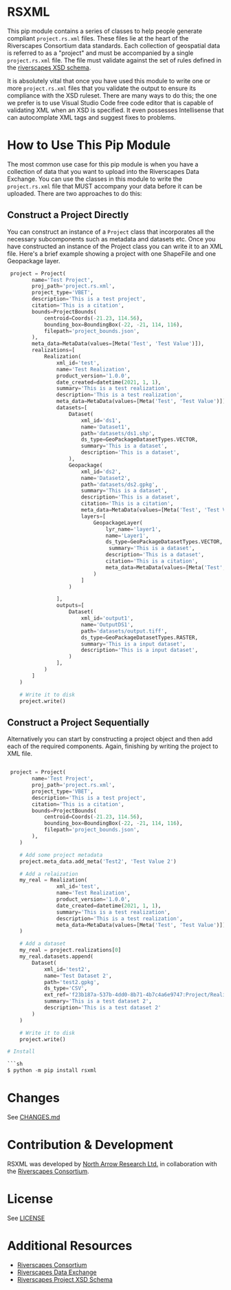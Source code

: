 # RSXML

This pip module contains a series of classes to help people generate compliant `project.rs.xml` files. These files lie at the heart of the Riverscapes Consortium data standards. Each collection of geospatial data is referred to as a "project" and must be accompanied by a single `project.rs.xml` file. The file must validate against the set of rules defined in the [riverscapes XSD schema](https://github.com/Riverscapes/RiverscapesXML/blob/master/Projects/XSD/V2/RiverscapesProject.xsd).

It is absolutely vital that once you have used this module to write one or more `project.rs.xml` files that you validate the output to ensure its compliance with the XSD ruleset. There are many ways to do this; the one we prefer is to use Visual Studio Code free code editor that is capable of validating XML when an XSD is specified. It even possesses Intellisense that can autocomplate XML tags and suggest fixes to problems.

# How to Use This Pip Module

The most common use case for this pip module is when you have a collection of data that you want to upload into the Riverscapes Data Exchange. You can use the classes in this module to write the `project.rs.xml`  file that MUST accompany your data before it can be uploaded. There are two approaches to do this:

## Construct a Project Directly

You can construct an instance of a `Project` class that incorporates all the necessary subcomponents such as metadata and datasets etc. Once you have constructed an instance of the Project class you can write it to an XML file. Here's a brief example showing a project with one ShapeFile and one Geopackage layer.


```python
 project = Project(
        name='Test Project',
        proj_path='project.rs.xml',
        project_type='VBET',
        description='This is a test project',
        citation='This is a citation',
        bounds=ProjectBounds(
            centroid=Coords(-21.23, 114.56),
            bounding_box=BoundingBox(-22, -21, 114, 116),
            filepath='project_bounds.json',
        ),
        meta_data=MetaData(values=[Meta('Test', 'Test Value')]),
        realizations=[
            Realization(
                xml_id='test',
                name='Test Realization',
                product_version='1.0.0',
                date_created=datetime(2021, 1, 1),
                summary='This is a test realization',
                description='This is a test realization',
                meta_data=MetaData(values=[Meta('Test', 'Test Value')]),
                datasets=[
                    Dataset(
                        xml_id='ds1',
                        name='Dataset1',
                        path='datasets/ds1.shp',
                        ds_type=GeoPackageDatasetTypes.VECTOR,
                        summary='This is a dataset',
                        description='This is a dataset',
                    ),
                    Geopackage(
                        xml_id='ds2',
                        name='Dataset2',
                        path='datasets/ds2.gpkg',
                        summary='This is a dataset',
                        description='This is a dataset',
                        citation='This is a citation',
                        meta_data=MetaData(values=[Meta('Test', 'Test Value')]),
                        layers=[
                            GeopackageLayer(
                                lyr_name='layer1',
                                name='Layer1',
                                ds_type=GeoPackageDatasetTypes.VECTOR,
                                 summary='This is a dataset',
                                description='This is a dataset',
                                citation='This is a citation',
                                meta_data=MetaData(values=[Meta('Test', 'Test Value')])
                            )
                        ]
                    )

                ],
                outputs=[
                    Dataset(
                        xml_id='output1',
                        name='OutputDS1',
                        path='datasets/output.tiff',
                        ds_type=GeoPackageDatasetTypes.RASTER,
                        summary='This is a input dataset',
                        description='This is a input dataset',
                    )
                ],
            )
        ]
    )

    # Write it to disk
    project.write()
```

## Construct a Project Sequentially

Alternatively you can start by constructing a project object and then add each of the required components. Again, finishing by writing the project to XML file.

```python

 project = Project(
        name='Test Project',
        proj_path='project.rs.xml',
        project_type='VBET',
        description='This is a test project',
        citation='This is a citation',
        bounds=ProjectBounds(
            centroid=Coords(-21.23, 114.56),
            bounding_box=BoundingBox(-22, -21, 114, 116),
            filepath='project_bounds.json',
        ),
    )

    # Add some project metadata
    project.meta_data.add_meta('Test2', 'Test Value 2')

    # Add a relaization
    my_real = Realization(
                xml_id='test',
                name='Test Realization',
                product_version='1.0.0',
                date_created=datetime(2021, 1, 1),
                summary='This is a test realization',
                description='This is a test realization',
                meta_data=MetaData(values=[Meta('Test', 'Test Value')])
    )

    # Add a dataset
    my_real = project.realizations[0]
    my_real.datasets.append(
        Dataset(
            xml_id='test2',
            name='Test Dataset 2',
            path='test2.gpkg',
            ds_type='CSV',
            ext_ref='f23b187a-537b-4dd0-8b71-4b7c4a6e9747:Project/Realizations/Realization#REALIZATION1/Datasets/Raster#DEM',
            summary='This is a test dataset 2',
            description='This is a test dataset 2'
        )
    )

    # Write it to disk
    project.write()

# Install

```sh
$ python -m pip install rsxml
```

# Changes

See [CHANGES.md](./CHANGES.md)

# Contribution & Development

RSXML was developed by [North Arrow Research Ltd.](https://northarrowresearch.com) in collaboration with the [Riverscapes Consortium](https://riverscapes.net).

# License

See [LICENSE](./LICENSE)

# Additional Resources

- [Riverscapes Consortium](https://riverscapes.net)
- [Riverscapes Data Exchange](https://data.riverscapes.net)
- [Riverscapes Project XSD Schema](https://github.com/Riverscapes/RiverscapesXML/blob/master/Projects/XSD/V2/RiverscapesProject.xsd)